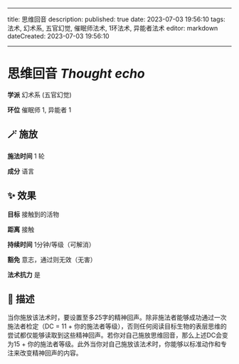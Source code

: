 
---
title: 思维回音
description: 
published: true
date: 2023-07-03 19:56:10
tags: 法术, 幻术系, 五官幻觉, 催眠师法术, 1环法术, 异能者法术
editor: markdown
dateCreated: 2023-07-03 19:56:10

---

# **思维回音** *Thought echo*

**学派** 幻术系 (五官幻觉) 

**环位** 催眠师 1, 异能者 1

## 🪄 施放

**施法时间** 1 轮

**成分** 语言

## ✨ 效果 

**目标** 接触到的活物 

**距离** 接触  

**持续时间** 1分钟/等级（可解消） 

**豁免** 意志，通过则无效（无害）

**法术抗力** 是

## 📖 描述

当你施放该法术时，要设置至多25字的精神回声。除非施法者能够成功通过一次施法者检定（DC = 11 + 你的施法者等级），否则任何阅读目标生物的表层思维的尝试都仅能够读取到这些精神回声。若你对自己施放思维回音，那么上述DC会变为15 + 你的施法者等级。此外当你对自己施放该法术时，你能够以标准动作和专注来改变精神回声的内容。
    